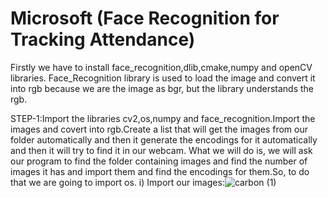 # Microsoft (Face Recognition for Tracking Attendance)
Firstly we have to install face_recognition,dlib,cmake,numpy and openCV libraries.
Face_Recognition library is used to load the image and convert it into rgb because we are the image as bgr, but the library understands the rgb.

STEP-1:Import the libraries cv2,os,numpy and face_recognition.Import the images and covert into rgb.Create a list that will get the images from our folder automatically and then it generate the encodings for it automatically and then it will try to find it in our webcam.
What we will do is, we will ask our program to find the folder containing images and find the number of images it has and import them and find the encodings for them.So, to do that we are going to import os.
i) Import our images:![carbon (1)](https://user-images.githubusercontent.com/94541869/170849428-0357f3c2-8581-4860-a228-924458938333.png)

